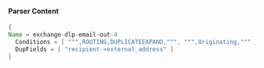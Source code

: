 #### Parser Content
```Java
{
Name = exchange-dlp-email-out-4
  Conditions = [ """,ROUTING,DUPLICATEEXPAND,""", """,Originating,""" ]
  DupFields = [ "recipient->external_address" ]
}
```
